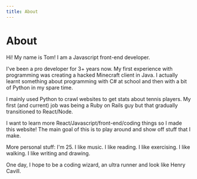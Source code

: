 ```yaml
---
title: About
---
```


# About

Hi! My name is Tom! I am a Javascript front-end developer.

I've been a pro developer for 3+ years now. My first experience with programming was creating a hacked Minecraft client in Java. I actually learnt something about programming with C# at school and then with a bit of Python in my spare time.

I mainly used Python to crawl websites to get stats about tennis players. My first (and current) job was being a Ruby on Rails guy but that gradually transitioned to React/Node.

I want to learn more React/Javascript/front-end/coding things so I made this website! The main goal of this is to play around and show off stuff that I make.

More personal stuff: I'm 25. I like music. I like reading. I like exercising. I like walking. I like writing and drawing.

One day, I hope to be a coding wizard, an ultra runner and look like Henry Cavill.
